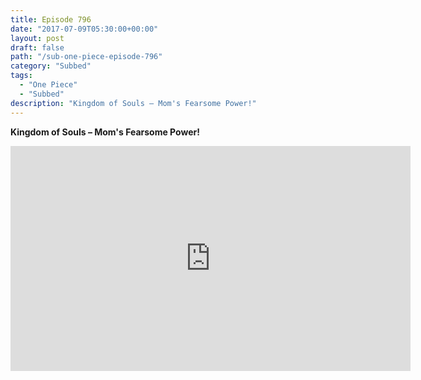 ```yaml
---
title: Episode 796
date: "2017-07-09T05:30:00+00:00"
layout: post
draft: false
path: "/sub-one-piece-episode-796"
category: "Subbed"
tags:
  - "One Piece"
  - "Subbed"
description: "Kingdom of Souls – Mom's Fearsome Power!"
---
```


**Kingdom of Souls – Mom's Fearsome Power!**

<iframe width="640" height="360" src="https://www.rapidvideo.com/e/G6FRPH0IFR" frameborder="0" marginwidth=0 marginheight=0 scrolling=no allowfullscreen></iframe>

